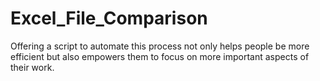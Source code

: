 # Excel_File_Comparison
Offering a script to automate this process not only helps people be more efficient but also empowers them to focus on more important aspects of their work.
